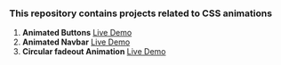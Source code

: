 ### This repository contains projects related to CSS animations

1. **Animated Buttons** [Live Demo](https://codesandbox.io/s/animated-buttons-99h9hq)
2. **Animated Navbar** [Live Demo](https://codesandbox.io/s/animated-navbar-z00ii3)
3. **Circular fadeout Animation** [Live Demo](https://codesandbox.io/s/circular-fadeout-animation-fv3ji9)
